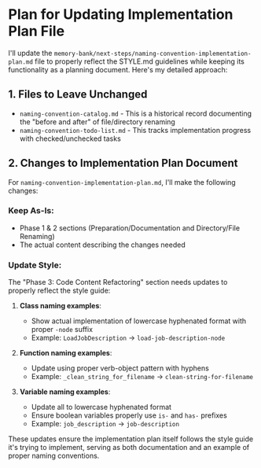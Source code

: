 # Plan for Updating Implementation Plan File

I'll update the `memory-bank/next-steps/naming-convention-implementation-plan.md` file to properly reflect the STYLE.md guidelines while keeping its functionality as a planning document. Here's my detailed approach:

## 1. Files to Leave Unchanged
- `naming-convention-catalog.md` - This is a historical record documenting the "before and after" of file/directory renaming
- `naming-convention-todo-list.md` - This tracks implementation progress with checked/unchecked tasks

## 2. Changes to Implementation Plan Document
For `naming-convention-implementation-plan.md`, I'll make the following changes:

### Keep As-Is:
- Phase 1 & 2 sections (Preparation/Documentation and Directory/File Renaming)
- The actual content describing the changes needed

### Update Style:
The "Phase 3: Code Content Refactoring" section needs updates to properly reflect the style guide:

1. **Class naming examples**: 
   - Show actual implementation of lowercase hyphenated format with proper `-node` suffix
   - Example: `LoadJobDescription` → `load-job-description-node`

2. **Function naming examples**:
   - Update using proper verb-object pattern with hyphens
   - Example: `_clean_string_for_filename` → `clean-string-for-filename`

3. **Variable naming examples**:
   - Update all to lowercase hyphenated format
   - Ensure boolean variables properly use `is-` and `has-` prefixes
   - Example: `job_description` → `job-description`

These updates ensure the implementation plan itself follows the style guide it's trying to implement, serving as both documentation and an example of proper naming conventions.